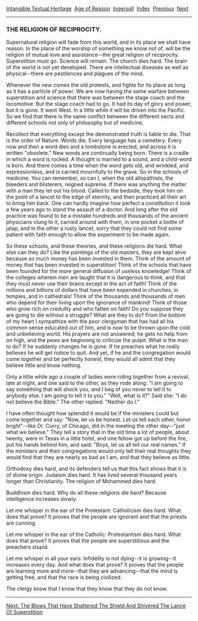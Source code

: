 [Intangible Textual Heritage](../../../index)  [Age of
Reason](../../index)  [Ingersoll](../index)  [Index](index) 
[Previous](i0139)  [Next](i0141) 

------------------------------------------------------------------------

### THE RELIGION OF RECIPROCITY.

Supernatural religion will fade from this world, and in its place we
shall have reason. In the place of the worship of something we know not
of, will be the religion of mutual love and assistance--the great
religion of reciprocity. Superstition must go. Science will remain. The
church dies hard. The brain of the world is not yet developed. There are
intellectual diseases as well as physical--there are pestilences and
plagues of the mind.

Whenever the new comes the old protests, and fights for its place as
long as it has a particle of power. We are now having the same warfare
between superstition and science that there was between the stage coach
and the locomotive. But the stage coach had to go. It had its day of
glory and power, but it is gone. It went West. In a little while it will
be driven into the Pacific. So we find that there is the same conflict
between the different sects and different schools not only of philosophy
but of medicine.

Recollect that everything except the demonstrated truth is liable to
die. That is the order of Nature. Words die. Every language has a
cemetery. Every now and then a word dies and a tombstone is erected, and
across it is written "obsolete." New words are continually being born.
There is a cradle in which a word is rocked. A thought is married to a
sound, and a child-word is born. And there comes a time when the word
gets old, and wrinkled, and expressionless, and is carried mournfully to
the grave. So in the schools of medicine. You can remember, so can I,
when the old allopathists, the bleeders and blisterers, reigned supreme.
If there was anything the matter with a man they let out his blood.
Called to the bedside, they took him on the point of a lancet to the
edge of eternity, and then practiced all their art to bring him back.
One can hardly imagine how perfect a constitution it took a few years
ago to stand the assault of a doctor. And long after the old practice
was found to be a mistake hundreds and thousands of the ancient
physicians clung to it, carried around with them, in one pocket a bottle
of jalap, and in the other a rusty lancet, sorry that they could not
find some patient with faith enough to allow the experiment to be made
again.

So these schools, and these theories, and these religions die hard. What
else can they do? Like the paintings of the old masters, they are kept
alive because so much money has been invested in them. Think of the
amount of money that has been invested in superstition! Think of the
schools that have been founded for the more general diffusion of useless
knowledge! Think of the colleges wherein men are taught that it is
dangerous to think, and that they must never use their brains except in
the act of faith! Think of the millions and billions of dollars that
have been expended in churches, in temples, and in cathedrals! Think of
the thousands and thousands of men who depend for their living upon the
ignorance of mankind! Think of those who grow rich on credulity and who
fatten on faith! Do you suppose they are going to die without a
struggle? What are they to do? From the bottom of my heart I sympathize
with the poor clergyman that has had all his common sense educated out
of him, and is now to be thrown upon the cold and unbelieving world. His
prayers are not answered; he gets no help from on high, and the pews are
beginning to criticize the pulpit. What is the man to do? If he suddenly
changes he is gone. If he preaches what he really believes he will get
notice to quit. And yet, if he and the congregation would come together
and be perfectly honest, they would all admit that they believe little
and know nothing.

Only a little while ago a couple of ladies were riding together from a
revival, late at night, and one said to the other, as they rode along:
"I am going to say something that will shock you, and I beg of you never
to tell it to anybody else. I am going to tell it to you." "Well, what
is it?" Said she: "I do not believe the Bible." The other replied:
"Neither do I."

I have often thought how splendid it would be if the ministers could but
come together and say: "Now, let us be honest. Let us tell each other,
honor bright"--like Dr. Curry, of Chicago, did in the meeting the other
day--"just what we believe." They tell a story that in the old time a
lot of people, about twenty, were in Texas in a little hotel, and one
fellow got up before the fire, put his hands behind him, and said:
"Boys, let us all tell our real names." If the ministers and their
congregations would only tell their real thoughts they would find that
they are nearly as bad as I am, and that they believe as little.

Orthodoxy dies hard, and its defenders tell us that this fact shows that
it is of divine origin. Judaism dies hard. It has lived several thousand
years longer than Christianity. The religion of Mohammed dies hard.

Buddhism dies hard. Why do all these religions die hard? Because
intelligence increases slowly.

Let me whisper in the ear of the Protestant: Catholicism dies hard. What
does that prove? It proves that the people are ignorant and that the
priests are cunning.

Let me whisper in the ear of the Catholic: Protestantism dies hard. What
does that prove? It proves that the people are superstitious and the
preachers stupid.

Let me whisper in all your ears: Infidelity is not dying--it is
growing--it increases every day. And what does that prove? lt proves
that the people are learning more and more--that they are
advancing--that the mind is getting free, and that the race is being
civilized.

The clergy know that I know that they know that they do not know.

------------------------------------------------------------------------

[Next: The Blows That Have Shattered The Shield And Shivered The Lance
Of Superstition](i0141)
